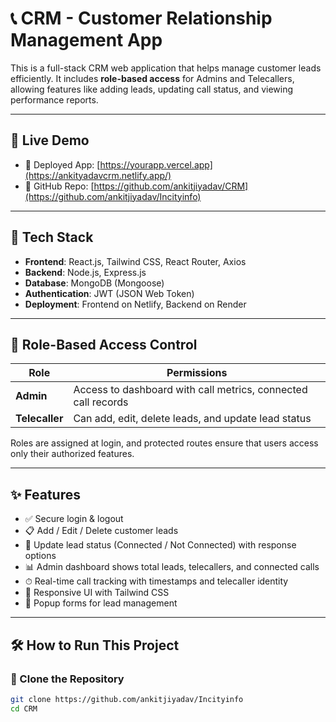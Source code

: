 # 📞 CRM - Customer Relationship Management App

This is a full-stack CRM web application that helps manage customer leads efficiently. It includes **role-based access** for Admins and Telecallers, allowing features like adding leads, updating call status, and viewing performance reports.

---

## 🚀 Live Demo

- 🔗 Deployed App: [https://yourapp.vercel.app](https://ankityadavcrm.netlify.app/)
- 📁 GitHub Repo: [https://github.com/ankitjiyadav/CRM](https://github.com/ankitjiyadav/Incityinfo)
---

## 🧰 Tech Stack

- **Frontend**: React.js, Tailwind CSS, React Router, Axios
- **Backend**: Node.js, Express.js
- **Database**: MongoDB (Mongoose)
- **Authentication**: JWT (JSON Web Token)
- **Deployment**: Frontend on Netlify, Backend on Render

---

## 🔐 Role-Based Access Control

| Role        | Permissions                                                                 |
|-------------|------------------------------------------------------------------------------|
| **Admin**   | Access to dashboard with call metrics, connected call records               |
| **Telecaller** | Can add, edit, delete leads, and update lead status                     |

Roles are assigned at login, and protected routes ensure that users access only their authorized features.

---

## ✨ Features

- ✅ Secure login & logout
- 📋 Add / Edit / Delete customer leads
- 🔁 Update lead status (Connected / Not Connected) with response options
- 📊 Admin dashboard shows total leads, telecallers, and connected calls
- ⏱ Real-time call tracking with timestamps and telecaller identity
- 📱 Responsive UI with Tailwind CSS
- 📁 Popup forms for lead management

---

## 🛠️ How to Run This Project

### 📂 Clone the Repository

```bash
git clone https://github.com/ankitjiyadav/Incityinfo
cd CRM
